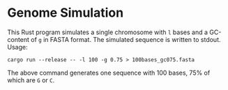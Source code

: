 # Genome Simulation
This Rust program simulates a single chromosome with `l` bases and a GC-content of `g` in FASTA format.
The simulated sequence is written to stdout.
Usage:

```
cargo run --release -- -l 100 -g 0.75 > 100bases_gc075.fasta
```

The above command generates one sequence with 100 bases, 75% of which are `G` or `C`.

